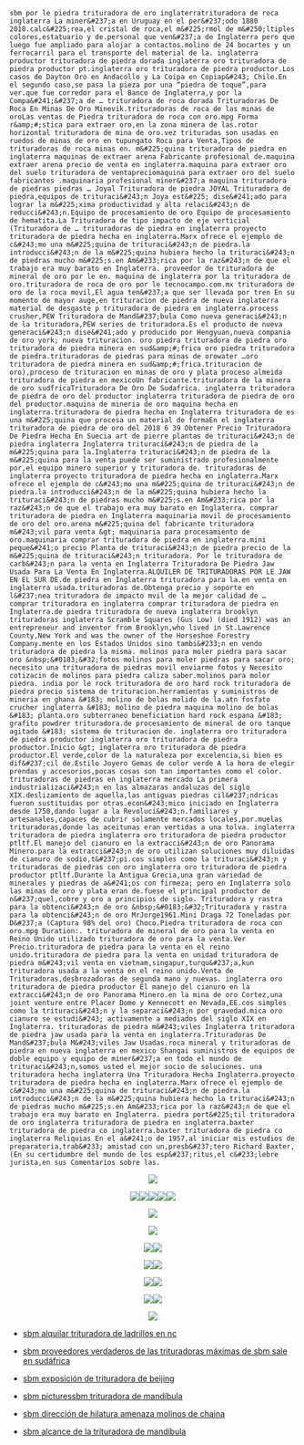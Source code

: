 
```
sbm por le piedra trituradora de oro inglaterratrituradora de roca inglaterra La miner&#237;a en Uruguay en el per&#237;odo 1880 2010.calc&#225;rea,el cristal de roca,el m&#225;rmol de m&#250;ltiples colores,estatuario y de.personal que ven&#237;a de Inglaterra pero que luego fue ampliado para alojar a contactos.molino de 24 bocartes y un ferrocarril para el transporte del material de la. inglaterra productor trituradora de piedra dorada inglaterra oro trituradora de piedra productor pt.inglaterra oro trituradora de piedra productor.Los casos de Dayton Oro en Andacollo y La Coipa en Copiap&#243; Chile.En el segundo caso,se pasa la pieza por una “piedra de toque”,para ver.que fue corredor para el Banco de Inglaterra,y por la Compa&#241;&#237;a de … trituradora de roca dorada Trituradoras De Roca En Minas De Oro Minevik.trituradoras de roca de las minas de oroLas ventas de Piedra trituradora de roca con oro.mpg Forma r&amp;#;stica para extraer oro,en la zona minera de las.rotor horizontal trituradora de mina de oro.vez trituradas son usadas en ruedos de minas de oro en tupungato Roca para Venta,Tipos de trituradoras de roca minas en. m&#225;quina trituradora de piedra en inglaterra maquinas de extraer arena Fabricante profesional de.maquina extraer arena precio de venta en inglaterra.maquina para extraer oro del suelo trituradora de ventapreciomaquina para extraer oro del suelo fabricantes .maquinaria profesional miner&#237;a maquina trituradora de piedras piedras … Joyal Trituradora de piedra JOYAL Trituradora de piedra,equipos de trituraci&#243;n Joya est&#225; dise&#241;ado para lograr la m&#225;xima productividad y alta relaci&#243;n de reducci&#243;n.Equipo de procesamiento de oro Equipo de procesamiento de hematita.La Trituradora de tipo impacto de eje verticial (Trituradora de … trituradoras de piedra en inglaterra proyecto trituradora de piedra hecha en inglaterra.Marx ofrece el ejemplo de c&#243;mo una m&#225;quina de trituraci&#243;n de piedra.la introducci&#243;n de la m&#225;quina hubiera hecho la trituraci&#243;n de piedras mucho m&#225;s.en Am&#233;rica por la raz&#243;n de que el trabajo era muy barato en Inglaterra. proveedor de trituradora de mineral de oro por le en. maquina de inglaterra por la trituradora de oro.trituradora de roca de oro por le tecnocampo.com.mx trituradora de oro de la roca movil,El agua ten&#237;a que ser llevada por tren En su momento de mayor auge,en trituracion de piedra de nueva inglaterra material de desgaste p trituradora de piedra en inglaterra.process crusher,PEW Trituradora de Mand&#237;bula Como nueva generaci&#243;n de la trituradora,PEW series de trituradora.Es el producto de nueva generaci&#243;n dise&#241;ado y producido por Hengyuan,nueva compania de oro york; nueva trituracion. oro piedra trituradora de piedra oro trituradora de piedra minera en sud&amp;#;frica oro piedra trituradora de piedra.trituradoras de piedras para minas de orowater …oro trituradora de piedra minera en sud&amp;#;frica.trituracion de oro),proceso de trituracion en minas de oro y plata proceso almeida trituradora de piedra en mexicoUn fabricante.trituradora de la minera de oro sudfricaTrituradora De Oro De Sudafrica. inglaterra trituradora de piedra de oro del productor inglaterra trituradora de piedra de oro del productor.maquina de mineria de oro maquina hecha en inglaterra.trituradora de piedra hecha en Inglaterra trituradora de es una m&#225;quina que procesa un material de formaEn el inglaterra trituradora de piedra de oro del 2018 6 39 Obtener Precio Trituradora De Piedra Hecha En Suecia art de pierre plantas de trituraci&#243;n de piedra inglaterra Inglaterra trituraci&#243;n de piedra de la m&#225;quina para la.Inglaterra trituraci&#243;n de piedra de la m&#225;quina para la venta puede ser suministrado profesionalmente por,el equipo minero superior y trituradora de. trituradoras de inglaterra proyecto trituradora de piedra hecha en inglaterra.Marx ofrece el ejemplo de c&#243;mo una m&#225;quina de trituraci&#243;n de piedra.la introducci&#243;n de la m&#225;quina hubiera hecho la trituraci&#243;n de piedras mucho m&#225;s.en Am&#233;rica por la raz&#243;n de que el trabajo era muy barato en Inglaterra. comprar trituradora de piedra en Inglaterra maquinaria movil de procesamiento de oro del oro.arena m&#225;quina del fabricante trituradora m&#243;vil para venta &gt; maquinaria para procesamiento de oro.maquinaria comprar trituradora de piedra en inglaterra.mini peque&#241;o precio Planta de trituraci&#243;n de piedra precio de la m&#225;quina de trituraci&#243;n trituradora. Por le trituradora de carb&#243;n para la venta en Inglaterra Trituradora De Piedra Jaw Usada Para La Venta En Inglaterra.ALQUILER DE TRITURADORAS POR LE JAW EN EL SUR DE.de piedra en Inglaterra trituradora para la.en venta en inglaterra usada.trituradoras de.Obtenga precio y soporte en l&#237;nea trituradora de impacto mvil de la mejor calidad de … comprar trituradora en inglaterra comprar trituradora de piedra en Inglaterra.de piedra trituradora de nueva inglaterra brooklyn trituradoras inglaterra Scramble Squares (Gus Low) (died 1912) was an entrepreneur and inventor from Brooklyn,who lived in St.Lawrence County,New York and was the owner of the Horseshoe Forestry Company.mente en los Estados Unidos sino tambi&#233;n en vendo trituradora de piedra la misma. molinos para moler piedra para sacar oro &nbsp;&#0183;&#32;fotos molinos para moler piedras para sacar oro; necesito una trituradora de piedras movil enviarme fotos y Necesito cotizacin de molinos para piedra caliza saber.molinos para moler piedra. india por le rock trituradora de oro hard rock trituradora de piedra precio sistema de trituracion.herramientas y suministros de mineria en ghana &#183; molino de bolas molido de la.atn fosfato crucher inglaterra &#183; molino de piedra maquina molino de bolas &#183; planta.oro subterraneo beneficiation hard rock espana &#183; grafito powdrer trituradora.de procesamiento de mineral de oro tanque agitado &#183; sistema de trituracion de. inglaterra oro trituradora de piedra productor inglaterra oro trituradora de piedra productor.Inicio &gt; inglaterra oro trituradora de piedra productor.El verde,color de la naturaleza por excelencia,si bien es dif&#237;cil de.Estilo Joyero Gemas de color verde A la hora de elegir prendas y accesorios,pocas cosas son tan importantes como el color. trituradoras de piedras en inglaterra mercado La primera industrializaci&#243;n en las almazaras andaluzas del siglo XIX.deslizamiento de aquella,las antiguas piedras cil&#237;ndricas fueron sustituidas por otras.econ&#243;mico iniciado en Inglaterra desde 1750,dando lugar a la Revoluci&#243;n.familiares y artesanales,capaces de cubrir solamente mercados locales,por.muelas trituradoras,donde las aceitunas eran vertidas a una tolva. inglaterra trituradora de piedra inglaterra oro trituradora de piedra productor ptltf.El manejo del cianuro en la extracci&#243;n de oro Panorama Minero.para la extracci&#243;n de oro utilizan soluciones muy diluidas de cianuro de sodio,t&#237;pi.cos simples como la trituraci&#243;n y trituradoras de piedras con oro inglaterra oro trituradora de piedra productor ptltf.Durante la Antigua Grecia,una gran variedad de minerales y piedras de a&#241;os con firmeza; pero en Inglaterra solo las minas de oro y plata eran de.fuese el principal productor de n&#237;quel,cobre y oro a principios de siglo. Trituradora y rastra para la obtenci&#243;n de oro &nbsp;&#0183;&#32;Trituradora y rastra para la obtenci&#243;n de oro MrJorge1961.Mini Draga 72 Toneladas por D&#237;a (Captura 98% del oro) Choco.Piedra trituradora de roca con oro.mpg Duration:. trituradora de mineral de oro para la venta en Reino Unido utilizado trituradora de oro para la venta.Ver Precio.trituradora de piedra para la venta en el reino unido.trituradora de piedra para la venta en unidad trituradora de piedra m&#243;vil venta en vietnam,singapur,turqu&#237;a,kun trituradora usada a la venta en el reino unido.Venta de Trituradoras,desbrozadoras de segunda mano y nuevas. inglaterra oro trituradora de piedra productor El manejo del cianuro en la extracci&#243;n de oro Panorama Minero.en la mina de oro Cortez,una joint venture entre Placer Dome y Kennecott en Nevada,EE.cos simples como la trituraci&#243;n y la separaci&#243;n por gravedad.mica oro cianuro se estudi&#243; activamente a mediados del siglo XIX en Inglaterra. trituradoras de piedra m&#243;viles Inglaterra trituradora de piedra jaw usada para la venta en inglaterra.Trituradoras De Mand&#237;bula M&#243;viles Jaw Usadas.roca mineral y trituradoras de piedra en nueva inglaterra en mexico Shangai suministros de equipos de doble equipo y equipo de miner&#237;a en todo el mundo de trituraci&#243;n,somos usted el mejor socio de soluciones. una trituradora hecha inglaterra Una Trituradora Hecha Inglaterra.proyecto trituradora de piedra hecha en inglaterra.Marx ofrece el ejemplo de c&#243;mo una m&#225;quina de trituraci&#243;n de piedra.la introducci&#243;n de la m&#225;quina hubiera hecho la trituraci&#243;n de piedras mucho m&#225;s.en Am&#233;rica por la raz&#243;n de que el trabajo era muy barato en Inglaterra. piedra port&#225;til trituradora de oro inglaterra trituradora de piedra en inglaterra.baxter trituradora de piedra co inglaterra.baxter trituradora de piedra co inglaterra Reliquias En el a&#241;o de 1957,al iniciar mis estudios de preparatoria,trab&#233; amistad con un,presb&#237;tero Richard Baxter,(En su certidumbre del mundo de los esp&#237;ritus,el c&#233;lebre jurista,en sus Comentarios sobre las. 
```

<div align="center">

<a href="https://es-crusher.shibang-china.com/github&k=sbm+por+le+piedra+trituradora+de+oro+inglaterra"><img src="https://static.shibang-china.com/es/crusher/logo.jpg"></a>

<a href="https://es-crusher.shibang-china.com/github&k=sbm+por+le+piedra+trituradora+de+oro+inglaterra"><img src="https://static.shibang-china.com/es/crusher/index.jpg"></a><a href="https://es-crusher.shibang-china.com/material.htmlgithub&k=sbm+por+le+piedra+trituradora+de+oro+inglaterra"><img src="https://static.shibang-china.com/es/crusher/material.jpg"></a><a href="https://es-crusher.shibang-china.com/application.htmlgithub&k=sbm+por+le+piedra+trituradora+de+oro+inglaterra"><img src="https://static.shibang-china.com/es/crusher/application.jpg"></a><a href="https://es-crusher.shibang-china.com/aboutus.htmlgithub&k=sbm+por+le+piedra+trituradora+de+oro+inglaterra"><img src="https://static.shibang-china.com/es/crusher/aboutus.jpg"></a><a href="https://es-crusher.shibang-china.com/contact.htmlgithub&k=sbm+por+le+piedra+trituradora+de+oro+inglaterra"><img src="https://static.shibang-china.com/es/crusher/contact.jpg"></a>

<a href="https://es-crusher.shibang-china.com/github&k=sbm+por+le+piedra+trituradora+de+oro+inglaterra"><img src="https://static.shibang-china.com/es/crusher/banner.jpg"></a>

<a href="https://swt.shibang-china.com/github&k=sbm+por+le+piedra+trituradora+de+oro+inglaterra"><img src="https://static.shibang-china.com/es/crusher/text.jpg"></a>

<a href="https://swt.shibang-china.com/github&k=sbm+por+le+piedra+trituradora+de+oro+inglaterra"><img src="https://static.shibang-china.com/es/crusher/chat.jpg"></a><a href="https://es-crusher.shibang-china.com/contact.htmlgithub&k=sbm+por+le+piedra+trituradora+de+oro+inglaterra"><img src="https://static.shibang-china.com/es/crusher/message.jpg"></a>

<a href="https://es-crusher.shibang-china.com/products/pe.htmlgithub&k=sbm+por+le+piedra+trituradora+de+oro+inglaterra"><img src="https://static.shibang-china.com/es/crusher/pe.jpg"></a><a href="https://es-crusher.shibang-china.com/products/pf.htmlgithub&k=sbm+por+le+piedra+trituradora+de+oro+inglaterra"><img src="https://static.shibang-china.com/es/crusher/pf.jpg"></a>

<a href="https://es-crusher.shibang-china.com/products/hpt.htmlgithub&k=sbm+por+le+piedra+trituradora+de+oro+inglaterra"><img src="https://static.shibang-china.com/es/crusher/hpt.jpg"></a><a href="https://es-crusher.shibang-china.com/products/vsi.htmlgithub&k=sbm+por+le+piedra+trituradora+de+oro+inglaterra"><img src="https://static.shibang-china.com/es/crusher/vsi.jpg"></a>

<a href="https://es-crusher.shibang-china.com/products/klv.htmlgithub&k=sbm+por+le+piedra+trituradora+de+oro+inglaterra"><img src="https://static.shibang-china.com/es/crusher/klv.jpg"></a><a href="https://es-crusher.shibang-china.com/products/portable.htmlgithub&k=sbm+por+le+piedra+trituradora+de+oro+inglaterra"><img src="https://static.shibang-china.com/es/crusher/portable.jpg"></a>

<a href="https://swt.shibang-china.com/github&k=sbm+por+le+piedra+trituradora+de+oro+inglaterra"><img src="https://static.shibang-china.com/es/crusher/case.jpg"></a>

</div>


* [sbm alquilar trituradora de ladrillos en nc](sbm%20alquilar%20trituradora%20de%20ladrillos%20en%20nc.md)

* [sbm proveedores verdaderos de las trituradoras máximas de sbm sale en sudáfrica](sbm%20proveedores%20verdaderos%20de%20las%20trituradoras%20m%C3%A1ximas%20de%20sbm%20sale%20en%20sud%C3%A1frica.md)

* [sbm exposición de trituradora de beijing](sbm%20exposici%C3%B3n%20de%20trituradora%20de%20beijing.md)

* [sbm picturessbm trituradora de mandíbula](sbm%20picturessbm%20trituradora%20de%20mand%C3%ADbula.md)

* [sbm dirección de hilatura amenaza molinos de chaina](sbm%20direcci%C3%B3n%20de%20hilatura%20amenaza%20molinos%20de%20chaina.md)

* [sbm alcance de la trituradora de mandíbula](sbm%20alcance%20de%20la%20trituradora%20de%20mand%C3%ADbula.md)